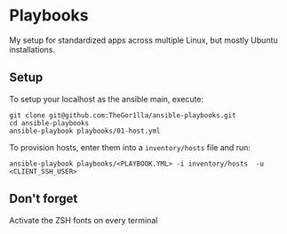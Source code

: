 # Playbooks

My setup for standardized apps across multiple Linux, but mostly Ubuntu installations.

## Setup

To setup your localhost as the ansible main, execute:

```shell
git clone git@github.com:TheGor1lla/ansible-playbooks.git
cd ansible-playbooks
ansible-playbook playbooks/01-host.yml

```

To provision hosts, enter them into a ```inventory/hosts``` file and run:

```shell
ansible-playbook playbooks/<PLAYBOOK.YML> -i inventory/hosts  -u <CLIENT_SSH_USER> 

```


## Don't forget

Activate the ZSH fonts on every terminal
